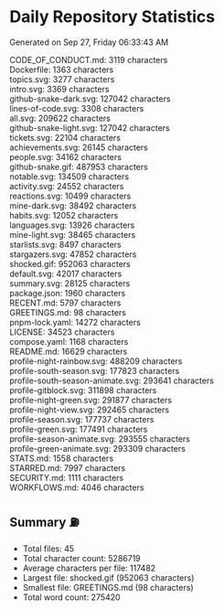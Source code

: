 # Daily Repository Statistics
Generated on Sep 27, Friday 06:33:43 AM  

CODE_OF_CONDUCT.md: 3119 characters  
Dockerfile: 1363 characters  
topics.svg: 3277 characters  
intro.svg: 3369 characters  
github-snake-dark.svg: 127042 characters  
lines-of-code.svg: 3308 characters  
all.svg: 209622 characters  
github-snake-light.svg: 127042 characters  
tickets.svg: 22104 characters  
achievements.svg: 26145 characters  
people.svg: 34162 characters  
github-snake.gif: 487953 characters  
notable.svg: 134509 characters  
activity.svg: 24552 characters  
reactions.svg: 10499 characters  
mine-dark.svg: 38492 characters  
habits.svg: 12052 characters  
languages.svg: 13926 characters  
mine-light.svg: 38465 characters  
starlists.svg: 8497 characters  
stargazers.svg: 47852 characters  
shocked.gif: 952063 characters  
default.svg: 42017 characters  
summary.svg: 28125 characters  
package.json: 1960 characters  
RECENT.md: 5797 characters  
GREETINGS.md: 98 characters  
pnpm-lock.yaml: 14272 characters  
LICENSE: 34523 characters  
compose.yaml: 1168 characters  
README.md: 16629 characters  
profile-night-rainbow.svg: 488209 characters  
profile-south-season.svg: 177823 characters  
profile-south-season-animate.svg: 293641 characters  
profile-gitblock.svg: 311898 characters  
profile-night-green.svg: 291877 characters  
profile-night-view.svg: 292465 characters  
profile-season.svg: 177737 characters  
profile-green.svg: 177491 characters  
profile-season-animate.svg: 293555 characters  
profile-green-animate.svg: 293309 characters  
STATS.md: 1558 characters  
STARRED.md: 7997 characters  
SECURITY.md: 1111 characters  
WORKFLOWS.md: 4046 characters  

## Summary ⛽  
- Total files: 45  
- Total character count: 5286719  
- Average characters per file: 117482  
- Largest file: shocked.gif (952063 characters)  
- Smallest file: GREETINGS.md (98 characters)  
- Total word count: 275420  
